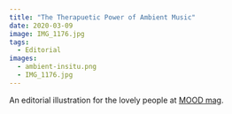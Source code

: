 ```yaml
---
title: "The Therapuetic Power of Ambient Music"
date: 2020-03-09
image: IMG_1176.jpg
tags:
  - Editorial
images:
  - ambient-insitu.png
  - IMG_1176.jpg
---
```



An editorial illustration for the lovely people at [MOOD mag](https://www.itsmoodmag.com/culture/ambient-music-mental-health).
